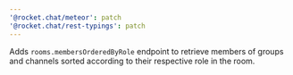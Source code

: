 ```yaml
---
'@rocket.chat/meteor': patch
'@rocket.chat/rest-typings': patch
---
```


Adds `rooms.membersOrderedByRole` endpoint to retrieve members of groups and channels sorted according to their respective role in the room.
